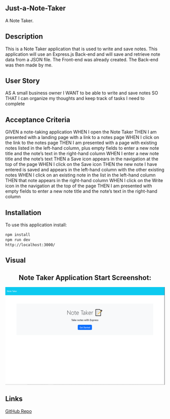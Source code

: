 ## Just-a-Note-Taker

A Note Taker.


## Description

This is a Note Taker application that is used to write and save notes. This application will use an Express.js Back-end and will save and retrieve note data from a JSON file. The Front-end was already created. The Back-end was then made by me.


## User Story

AS A small business owner
I WANT to be able to write and save notes
SO THAT I can organize my thoughts and keep track of tasks I need to complete


## Acceptance Criteria

GIVEN a note-taking application
WHEN I open the Note Taker
THEN I am presented with a landing page with a link to a notes page
WHEN I click on the link to the notes page
THEN I am presented with a page with existing notes listed in the left-hand column, plus empty fields to enter a new note title and the note’s text in the right-hand column
WHEN I enter a new note title and the note’s text
THEN a Save icon appears in the navigation at the top of the page
WHEN I click on the Save icon
THEN the new note I have entered is saved and appears in the left-hand column with the other existing notes
WHEN I click on an existing note in the list in the left-hand column
THEN that note appears in the right-hand column
WHEN I click on the Write icon in the navigation at the top of the page
THEN I am presented with empty fields to enter a new note title and the note’s text in the right-hand column


## Installation

To use this application install:
```
npm install
npm run dev
http://localhost:3000/
```


## Visual 

<h2 align="center">
Note Taker Application Start Screenshot:
</h2>

![Application Screenshot](./Assets/ss-challenge11.PNG)

## Links

[GitHub Repo](https://github.com/kitkatt17/Just-a-Note-Taker)